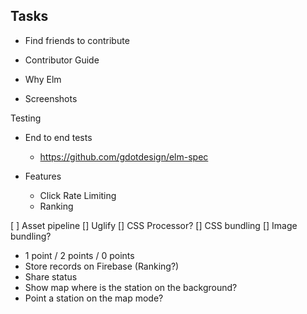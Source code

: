 ## Tasks

- Find friends to contribute

- Contributor Guide

- Why Elm

- Screenshots

Testing
- End to end tests
  - https://github.com/gdotdesign/elm-spec

- Features
  - Click Rate Limiting
  - Ranking

[ ] Asset pipeline
  [] Uglify
  [] CSS Processor?
  [] CSS bundling
  [] Image bundling?
- 1 point / 2 points / 0 points
- Store records on Firebase (Ranking?)
- Share status
- Show map where is the station on the background?
- Point a station on the map mode?
